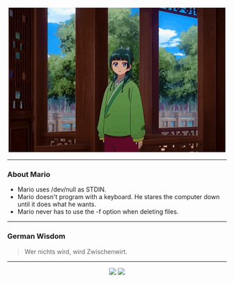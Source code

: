 <p align="center">
  <img src="assets/maomao.gif" />
</p>

---

### About Mario
- Mario uses /dev/null as STDIN.
- Mario doesn't program with a keyboard. He stares the computer down until it does what he wants.
- Mario never has to use the -f option when deleting files.

---

### German Wisdom
> Wer nichts wird, wird Zwischenwirt.

---

<p align="center">
  <a>
    <img height="180em" src="https://github-readme-stats-eight-theta.vercel.app/api?username=Torfkopp&show_icons=true&theme=dark&include_all_commits=true&count_private=true"/>
  </a>
  <a href="https://github.com/Torfkopp?tab=repositories">
    <img height="180em" src="https://github-readme-stats-eight-theta.vercel.app/api/top-langs/?username=torfkopp&layout=compact&theme=dark&langs_count=8&hide=java"/>
  </a>
</p>

